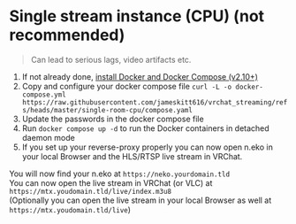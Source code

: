 # Single stream instance (CPU) (not recommended)
> Can lead to serious lags, video artifacts etc.
1. If not already done, [install Docker and Docker Compose (v2.10+)](https://docs.docker.com/engine/install/)
2. Copy and configure your docker compose
   file `curl -L -o docker-compose.yml https://raw.githubusercontent.com/jameskitt616/vrchat_streaming/refs/heads/master/single-room-cpu/compose.yaml`
3. Update the passwords in the docker compose file
4. Run `docker compose up -d` to run the Docker containers in detached daemon mode
5. If you set up your reverse-proxy properly you can now open n.eko in your local Browser and the HLS/RTSP live stream in VRChat.

You will now find your n.eko at `https://neko.yourdomain.tld` \
You can now open the live stream in VRChat (or VLC) at `https://mtx.youdomain.tld/live/index.m3u8` \
(Optionally you can open the live stream in your local Browser as well at `https://mtx.youdomain.tld/live`)
